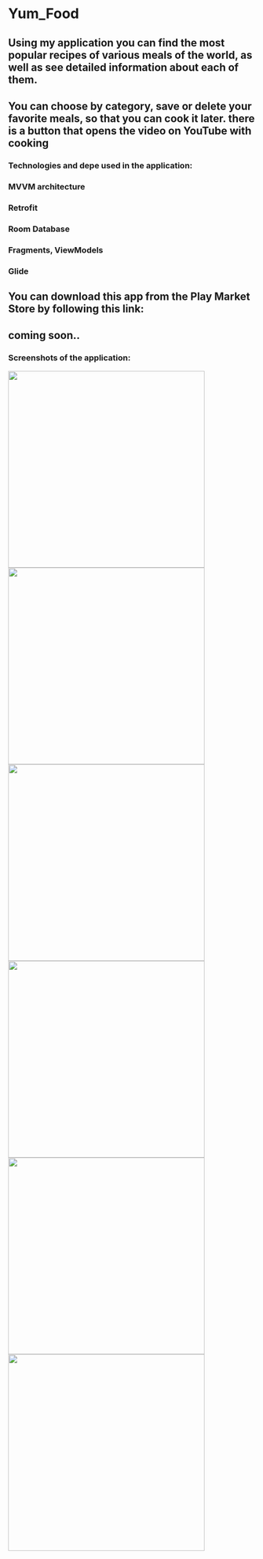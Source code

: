 # Yum_Food

## Using my application you can find the most popular recipes of various meals of the world, as well as see detailed information about each of them.
## You can choose by category, save or delete your favorite meals, so that you can cook it later. there is a button that opens the video on YouTube with cooking

### Technologies and depe used in the application: 
### MVVM architecture
### Retrofit 
### Room Database
### Fragments, ViewModels
### Glide

## You can download this app from the Play Market Store by following this link:
## coming soon..

### Screenshots of the application:
<img src="https://github.com/Safin717/Yum_Food/blob/master/1.jpg" width="400">
<img src="https://github.com/Safin717/Yum_Food/blob/master/2.jpg" width="400">
<img src="https://github.com/Safin717/Yum_Food/blob/master/3.jpg" width="400">
<img src="https://github.com/Safin717/Yum_Food/blob/master/4.jpg" width="400">
<img src="https://github.com/Safin717/Yum_Food/blob/master/5.jpg" width="400">
<img src="https://github.com/Safin717/Yum_Food/blob/master/6.jpg" width="400">
